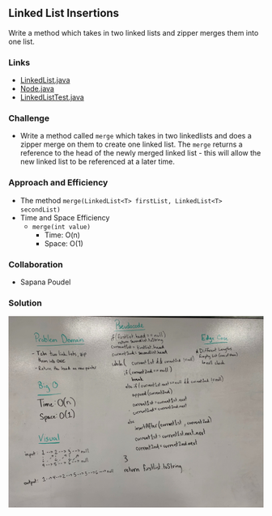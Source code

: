 ## Linked List Insertions
Write a method which takes in two linked lists and zipper merges them into one list.


### Links
* [LinkedList.java](../code401challenges/src/main/java/linkedList/LinkedList.java) 
* [Node.java](../code401challenges/src/main/java/linkedList/Node.java)
* [LinkedListTest.java](../code401challenges/src/test/java/linkedList/LinkedListTest.java)

### Challenge
* Write a method called `merge` which takes in two linkedlists and does a zipper merge on them to create one linked list. The `merge` returns a reference to the head of the newly merged linked list - this will allow the new linked list to be referenced at a later time.

### Approach and Efficiency
* The method `merge(LinkedList<T> firstList, LinkedList<T> secondList)`
* Time and Space Efficiency
  * `merge(int value)`
    * Time: O(n)
    * Space: O(1)

### Collaboration
* Sapana Poudel

### Solution
![append](../assets/linked-list-merge.jpg)
